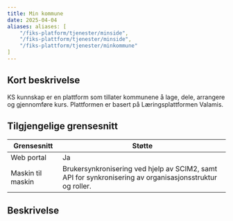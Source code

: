 ```yaml
---
title: Min kommune
date: 2025-04-04
aliases: aliases: [
    "/fiks-platform/tjenester/minside",
    "/fiks-plattform/tjenester/minside",
    "/fiks-plattform/tjenester/minkommune"
]
---
```

## Kort beskrivelse
KS kunnskap er en plattform som tillater kommunene å lage, dele, arrangere og gjennomføre kurs. Plattformen er basert på Læringsplattformen Valamis.

## Tilgjengelige grensesnitt
| Grensesnitt | Støtte |
|------|------|
| Web portal | Ja |
| Maskin til maskin | Brukersynkronisering ved hjelp av SCIM2, samt API for synkronisering av organisasjonsstruktur og roller. 


## Beskrivelse


